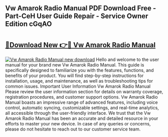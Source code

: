 ## Vw Amarok Radio Manual PDF Download Free - Part-CeH User Guide Repair - Service Owner Edition cGqAO

# <h2><a href="http://bc79526.oget.top/?id=Vw+Amarok+Radio+Manual">🔗Download New 👉🔴 Vw Amarok Radio Manual</a></h2>

[![Vw Amarok Radio Manual new download](https://i.imgur.com/5g1atiW.png)](http://bc79526.oget.top/?id=Vw+Amarok+Radio+Manual)
Hello and welcome to the user manual for your brand new Vw Amarok Radio Manual. This guide is specifically designed to familiarize you with the features, functions, and benefits of your product. You will find step-by-step instructions for installation, usage, and maintenance, as well as troubleshooting tips for common issues. Important User Information Vw Amarok Radio Manual Please review the user information section for details on warranty coverage, registration procedures, and customer support options. Vw Amarok Radio Manual boasts an impressive range of advanced features, including voice control, automatic syncing, customizable settings, and real-time analytics, all accessible through the user-friendly interface. We trust that the Vw Amarok Radio Manual has been an accurate and detailed resource in your efforts to master your new device. In case of any queries or concerns, please do not hesitate to reach out to our customer service team.
